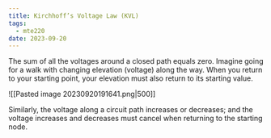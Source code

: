 ```yaml
---
title: Kirchhoff’s Voltage Law (KVL)
tags:
  - mte220
date: 2023-09-20
---
```

The sum of all the voltages around a closed path equals zero. Imagine going for a walk with changing elevation (voltage) along the way. When you return to your starting point, your elevation must also return to its starting value. 

![[Pasted image 20230920191641.png|500]]

Similarly, the voltage along a circuit path increases or decreases; and the voltage increases and decreases must cancel when returning to the starting node.